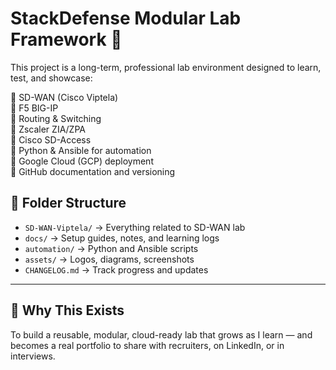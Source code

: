 # StackDefense Modular Lab Framework 🚀

This project is a long-term, professional lab environment designed to learn, test, and showcase:

🔹 SD-WAN (Cisco Viptela)  
🔹 F5 BIG-IP  
🔹 Routing & Switching  
🔹 Zscaler ZIA/ZPA  
🔹 Cisco SD-Access  
🔹 Python & Ansible for automation  
🔹 Google Cloud (GCP) deployment  
🔹 GitHub documentation and versioning  

## 📂 Folder Structure

- `SD-WAN-Viptela/` → Everything related to SD-WAN lab  
- `docs/` → Setup guides, notes, and learning logs  
- `automation/` → Python and Ansible scripts  
- `assets/` → Logos, diagrams, screenshots  
- `CHANGELOG.md` → Track progress and updates

---

## 🎯 Why This Exists

To build a reusable, modular, cloud-ready lab that grows as I learn — and becomes a real portfolio to share with recruiters, on LinkedIn, or in interviews.
